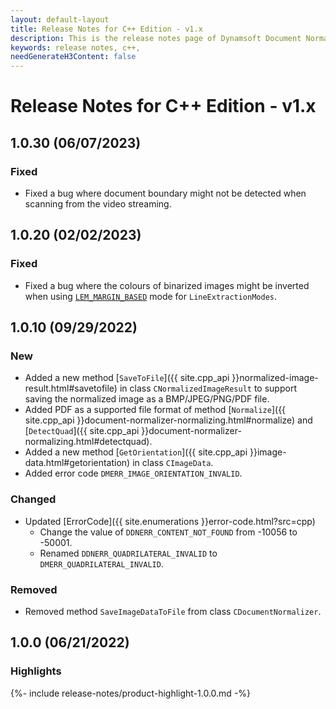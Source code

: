 ```yaml
---
layout: default-layout
title: Release Notes for C++ Edition - v1.x
description: This is the release notes page of Dynamsoft Document Normalizer SDK C++ Edition for version 1.x.
keywords: release notes, c++, 
needGenerateH3Content: false
---
```


# Release Notes for C++ Edition - v1.x

## 1.0.30 (06/07/2023)

### Fixed

- Fixed a bug where document boundary might not be detected when scanning from the video streaming.

## 1.0.20 (02/02/2023)

### Fixed

- Fixed a bug where the colours of binarized images might be inverted when using [`LEM_MARGIN_BASED`]({{site.parameters}}reference/line-extraction-modes.html) mode for `LineExtractionModes`.

## 1.0.10 (09/29/2022)

### New

- Added a new method [`SaveToFile`]({{ site.cpp_api }}normalized-image-result.html#savetofile) in class `CNormalizedImageResult` to support saving the normalized image as a BMP/JPEG/PNG/PDF file.
- Added PDF as a supported file format of method [`Normalize`]({{ site.cpp_api }}document-normalizer-normalizing.html#normalize) and [`DetectQuad`]({{ site.cpp_api }}document-normalizer-normalizing.html#detectquad).
- Added a new method [`GetOrientation`]({{ site.cpp_api }}image-data.html#getorientation) in class `CImageData`.
- Added error code `DMERR_IMAGE_ORIENTATION_INVALID`.

### Changed

- Updated [ErrorCode]({{ site.enumerations }}error-code.html?src=cpp)
  - Change the value of `DDNERR_CONTENT_NOT_FOUND` from -10056 to -50001.
  - Renamed `DDNERR_QUADRILATERAL_INVALID` to `DMERR_QUADRILATERAL_INVALID`.

### Removed

- Removed method `SaveImageDataToFile` from class `CDocumentNormalizer`.

## 1.0.0 (06/21/2022)

### Highlights

{%- include release-notes/product-highlight-1.0.0.md -%}
